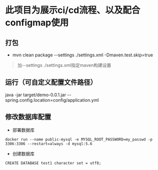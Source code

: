 # 此项目为展示ci/cd流程、以及配合configmap使用


## 打包
- mvn clean package --settings ./settings.xml -Dmaven.test.skip=true
> 加--settings ./settings.xml指定maven构建设置

## 运行（可自定义配置文件路径）
java -jar target/demo-0.0.1.jar --spring.config.location=config/application.yml

## 修改数据库配置
- 部署数据库
```
docker run --name public-mysql -e MYSQL_ROOT_PASSWORD=my_passwd -p 3306:3306 --restart=always -d mysql:5.6
```
- 创建数据库
```
CREATE DATABASE test1 character set = utf8;
```
